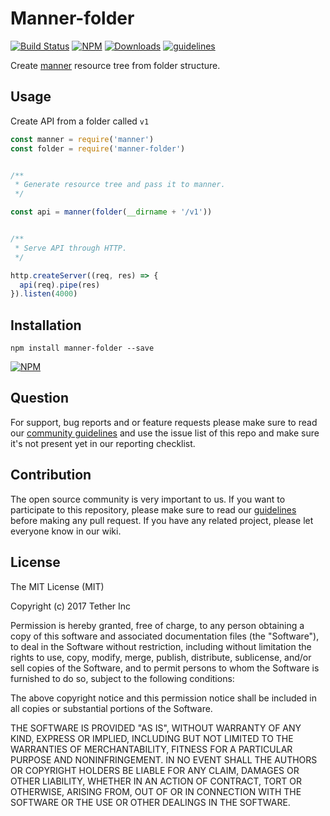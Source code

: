 # Manner-folder

[![Build Status](https://travis-ci.org/tether/manner-folder.svg?branch=master)](https://travis-ci.org/tether/manner-folder)
[![NPM](https://img.shields.io/npm/v/manner-folder.svg)](https://www.npmjs.com/package/manner-folder)
[![Downloads](https://img.shields.io/npm/dm/manner-folder.svg)](http://npm-stat.com/charts.html?package=manner-folder)
[![guidelines](https://tether.github.io/contribution-guide/badge-guidelines.svg)](https://github.com/tether/contribution-guide)

Create [manner](https://github.com/tether/manner) resource tree from folder structure.

## Usage

Create API from a folder called `v1`

```js
const manner = require('manner')
const folder = require('manner-folder')


/**
 * Generate resource tree and pass it to manner.
 */

const api = manner(folder(__dirname + '/v1'))


/**
 * Serve API through HTTP.
 */

http.createServer((req, res) => {
  api(req).pipe(res)
}).listen(4000)
```


## Installation

```shell
npm install manner-folder --save
```

[![NPM](https://nodei.co/npm/manner-folder.png)](https://nodei.co/npm/manner-folder/)


## Question

For support, bug reports and or feature requests please make sure to read our
<a href="https://github.com/tether/contribution-guide/blob/master/community.md" target="_blank">community guidelines</a> and use the issue list of this repo and make sure it's not present yet in our reporting checklist.

## Contribution

The open source community is very important to us. If you want to participate to this repository, please make sure to read our <a href="https://github.com/tether/contribution-guide" target="_blank">guidelines</a> before making any pull request. If you have any related project, please let everyone know in our wiki.

## License

The MIT License (MIT)

Copyright (c) 2017 Tether Inc

Permission is hereby granted, free of charge, to any person obtaining a copy of this software and associated documentation files (the "Software"), to deal in the Software without restriction, including without limitation the rights to use, copy, modify, merge, publish, distribute, sublicense, and/or sell copies of the Software, and to permit persons to whom the Software is furnished to do so, subject to the following conditions:

The above copyright notice and this permission notice shall be included in all copies or substantial portions of the Software.

THE SOFTWARE IS PROVIDED "AS IS", WITHOUT WARRANTY OF ANY KIND, EXPRESS OR IMPLIED, INCLUDING BUT NOT LIMITED TO THE WARRANTIES OF MERCHANTABILITY, FITNESS FOR A PARTICULAR PURPOSE AND NONINFRINGEMENT. IN NO EVENT SHALL THE AUTHORS OR COPYRIGHT HOLDERS BE LIABLE FOR ANY CLAIM, DAMAGES OR OTHER LIABILITY, WHETHER IN AN ACTION OF CONTRACT, TORT OR OTHERWISE, ARISING FROM, OUT OF OR IN CONNECTION WITH THE SOFTWARE OR THE USE OR OTHER DEALINGS IN THE SOFTWARE.
